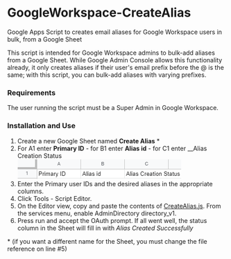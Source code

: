 # GoogleWorkspace-CreateAlias
Google Apps Script to creates email aliases for Google Workspace users in bulk, from a Google Sheet

This script is intended for Google Workspace admins to bulk-add aliases from a Google Sheet. While Google Admin Console allows this functionality already, it only creates aliases if their user's email prefix before the @ is the same; with this script, you can bulk-add aliases with varying prefixes.

### Requirements

The user running the script must be a Super Admin in Google Workspace.

### Installation and Use

1. Create a new Google Sheet named __Create Alias__  \*
2. For A1 enter __Primary ID__ - for B1 enter __Alias id__ - for C1 enter __Alias Creation Status
![Sheet heading](Sheet-heading.png)
3. Enter the Primary user IDs and the desired aliases in the appropriate columns.
4. Click Tools - Script Editor.
5. On the Editor view, copy and paste the contents of [CreateAlias.js](CreateAlias.js). From the services menu, enable AdminDirectory directory_v1.
6. Press run and accept the OAuth prompt. If all went well, the status column in the Sheet will fill in with *Alias Created Successfully*

\* (if you want a different name for the Sheet, you must change the file reference on line #5)



